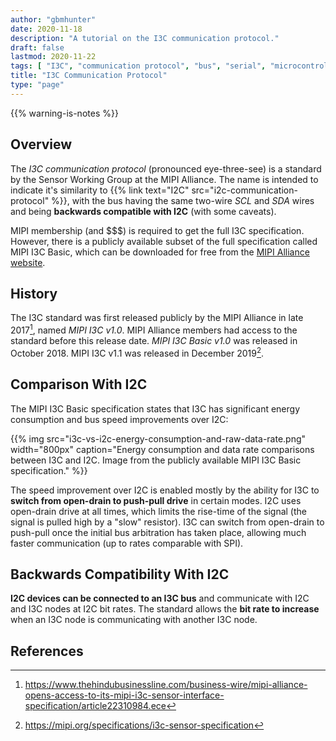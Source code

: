 ```yaml
---
author: "gbmhunter"
date: 2020-11-18
description: "A tutorial on the I3C communication protocol."
draft: false
lastmod: 2020-11-22
tags: [ "I3C", "communication protocol", "bus", "serial", "microcontroller", "transceiver", "TX", "RX", "SCL", "SDA", "MIPI Alliance", "Sensor Working Group", "I2C", "open drain", "push-pull" ]
title: "I3C Communication Protocol"
type: "page"
---
```


{{% warning-is-notes %}}

## Overview

The _I3C communication protocol_ (pronounced eye-three-see) is a standard by the Sensor Working Group at the MIPI Alliance. The name is intended to indicate it's similarity to {{% link text="I2C" src="i2c-communication-protocol" %}}, with the bus having the same two-wire _SCL_ and _SDA_ wires and being **backwards compatible with I2C** (with some caveats).

MIPI membership (and $$$) is required to get the full I3C specification. However, there is a publicly available subset of the full specification called MIPI I3C Basic, which can be downloaded for free from the [MIPI Alliance website](https://resources.mipi.org/mipi-i3c-basic-v1-download).

## History

The I3C standard was first released publicly by the MIPI Alliance in late 2017[^hindu-business-line-i3c-release], named _MIPI I3C v1.0_. MIPI Alliance members had access to the standard before this release date. _MIPI I3C Basic v1.0_ was released in October 2018. MIPI I3C v1.1 was released in December 2019[^mipi-i3c-sensor-specification].

## Comparison With I2C

The MIPI I3C Basic specification states that I3C has significant energy consumption and bus speed improvements over I2C:

{{% img src="i3c-vs-i2c-energy-consumption-and-raw-data-rate.png" width="800px" caption="Energy consumption and data rate comparisons between I3C and I2C. Image from the publicly available MIPI I3C Basic specification." %}}

The speed improvement over I2C is enabled mostly by the ability for I3C to **switch from open-drain to push-pull drive** in certain modes. I2C uses open-drain drive at all times, which limits the rise-time of the signal (the signal is pulled high by a "slow" resistor). I3C can switch from open-drain to push-pull once the initial bus arbitration has taken place, allowing much faster communication (up to rates comparable with SPI).

## Backwards Compatibility With I2C

**I2C devices can be connected to an I3C bus** and communicate with I2C and I3C nodes at I2C bit rates. The standard allows the **bit rate to increase** when an I3C node is communicating with another I3C node. 

## References

[^hindu-business-line-i3c-release]: <https://www.thehindubusinessline.com/business-wire/mipi-alliance-opens-access-to-its-mipi-i3c-sensor-interface-specification/article22310984.ece>
[^mipi-i3c-sensor-specification]: <https://mipi.org/specifications/i3c-sensor-specification>